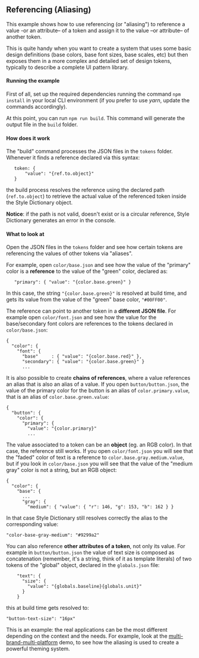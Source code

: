 ## Referencing (Aliasing)

This example shows how to use referencing (or "aliasing") to reference a value -or an attribute– of a token and assign it to the value –or attribute– of another token.

This is quite handy when you want to create a system that uses some basic design definitions (base colors, base font sizes, base scales, etc) but then exposes them in a more complex and detailed set of design tokens, typically to describe a complete UI pattern library.

#### Running the example

First of all, set up the required dependencies running the command `npm install` in your local CLI environment (if you prefer to use _yarn_, update the commands accordingly).

At this point, you can run `npm run build`. This command will generate the output file in the `build` folder.

#### How does it work

The "build" command processes the JSON files in the `tokens` folder. Whenever it finds a reference declared via this syntax:

```
   token: {
       "value": "{ref.to.object}"
   }
```

the build process resolves the reference using the declared path (`ref.to.object`) to retrieve the actual value of the referenced token inside the Style Dictionary object.

**Notice**: if the path is not valid, doesn't exist or is a circular reference, Style Dictionary generates an error in the console.

#### What to look at

Open the JSON files in the `tokens` folder and see how certain tokens are referencing the values of other tokens via "aliases".

For example, open `color/base.json` and see how the value of the "primary" color is a **reference** to the value of the "green" color, declared as:

```
   "primary": { "value": "{color.base.green}" }

```

In this case, the string `"{color.base.green}"` is resolved at build time, and gets its value from the value of the "green" base color, `"#00FF00"`.

The reference can point to another token in a **different JSON file**. For example open `color/font.json` and see how the value for the base/secondary font colors are references to the tokens declared in `color/base.json`:

```
{
  "color": {
    "font": {
      "base"     : { "value": "{color.base.red}" },
      "secondary": { "value": "{color.base.green}" }
      ...
```

It is also possible to create **chains of references**, where a value references an alias that is also an alias of a value. If you open `button/button.json`, the value of the primary color for the button is an alias of `color.primary.value`, that is an alias of `color.base.green.value`:

```
{
  "button": {
    "color": {
      "primary": {
        "value": "{color.primary}"
        ...
```

The value associated to a token can be an **object** (eg. an RGB color). In that case, the reference still works. If you open `color/font.json` you will see that the "faded" color of text is a reference to `color.base.gray.medium.value`, but if you look in `color/base.json` you will see that the value of the "medium gray" color is not a string, but an RGB object:

```
{
  "color": {
    "base": {
      ...
      "gray": {
        "medium": { "value": { "r": 146, "g": 153, "b": 162 } }

```

In that case Style Dictionary still resolves correctly the alias to the corresponding value:

```
"color-base-gray-medium": "#9299a2"
```

You can also reference **other attributes of a token**, not only its value. For example in `button/button.json` the value of text size is composed as concatenation (remember, it's a string, think of it as template literals) of two tokens of the "global" object, declared in the `globals.json` file:

```
    "text": {
      "size": {
        "value": "{globals.baseline}{globals.unit}"
      }
    }

```

this at build time gets resolved to:

```
"button-text-size": "16px"
```

This is an example: the real applications can be the most different depending on the context and the needs. For example, look at the [multi-brand-multi-platform](../multi-brand-multi-platform) demo, to see how the aliasing is used to create a powerful theming system.
